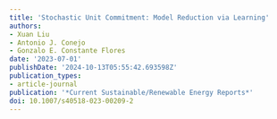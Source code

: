 ```yaml
---
title: 'Stochastic Unit Commitment: Model Reduction via Learning'
authors:
- Xuan Liu
- Antonio J. Conejo
- Gonzalo E. Constante Flores
date: '2023-07-01'
publishDate: '2024-10-13T05:55:42.693598Z'
publication_types:
- article-journal
publication: '*Current Sustainable/Renewable Energy Reports*'
doi: 10.1007/s40518-023-00209-2
---
```

